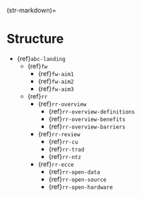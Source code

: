 (str-markdown)=
# Structure 

- {ref}`abc-landing`
   - {ref}`fw`
      - {ref}`fw-aim1` 
      - {ref}`fw-aim2`
      - {ref}`fw-aim3`
   - {ref}`rr`
      - {ref}`rr-overview`
         - {ref}`rr-overview-definitions`
         - {ref}`rr-overview-benefits`
         - {ref}`rr-overview-barriers`
      - {ref}`rr-review`
         - {ref}`rr-cu`
         - {ref}`rr-trad`
         - {ref}`rr-ntz`
      - {ref}`rr-ecce`
         - {ref}`rr-open-data`
         - {ref}`rr-open-source`
         - {ref}`rr-open-hardware`